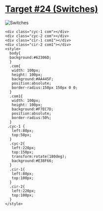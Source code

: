 # [Target #24 (Switches)](https://cssbattle.dev/play/24)

![Switches](https://cssbattle.dev/targets/24.png)

```
<div class="cyc-1 com"></div>
<div class="cyc-2 com"></div>
<div class="cir-1 com1"></div>
<div class="cir-2 com1"></div>
<style>
  body{
  background:#62306D;
  }
  .com{
   width: 100px;
   height: 100px;
   background:#AA445F;
   position:absolute;
   border-radius:150px 150px 0 0;
  }
  .com1{
   width: 100px;
   height: 100px;
   background:#F7EC7D;
   position:absolute;
   border-radius:50%;
  }
 .cyc-1 {
   left:80px;
   top:50px;
  }
  .cyc-2{
   left:220px;
   top:150px;
   transform:rotate(180deg);
   background:#E38F66;
  }
  .cir-1{
   left:80px;
   top:100px;
  }
  .cir-2{
   left:220px;
   top:100px;
  }
</style>
  ````